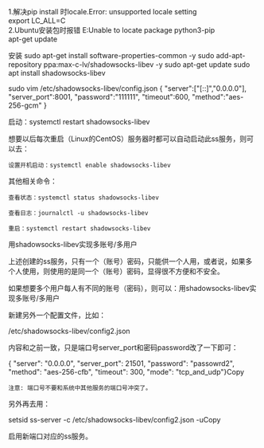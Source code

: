 
1.解决pip install 时locale.Error: unsupported locale setting  
export LC_ALL=C   
2.Ubuntu安装包时报错 E:Unable to locate package python3-pip    
apt-get update  


安装
sudo apt-get install software-properties-common -y
sudo add-apt-repository ppa:max-c-lv/shadowsocks-libev -y
sudo apt-get update
sudo apt install shadowsocks-libev


sudo vim /etc/shadowsocks-libev/config.json
{
 "server":["[::]","0.0.0.0"],
 "server_port":8001,
 "password":"111111",
 "timeout":600,
 "method":"aes-256-gcm"
}


启动：systemctl restart shadowsocks-libev

想要以后每次重启（Linux的CentOS）服务器时都可以自动启动此ss服务，则可以去：

    设置开机启动：systemctl enable shadowsocks-libev

其他相关命令：

    查看状态：systemctl status shadowsocks-libev

    查看日志：journalctl -u shadowsocks-libev

    重启：systemctl restart shadowsocks-libev


用shadowsocks-libev实现多账号/多用户

上述创建的ss服务，只有一个（账号）密码，只能供一个人用，或者说，如果多个人使用，则使用的是同一个（账号）密码，显得很不方便和不安全。

如果想要多个用户每人有不同的账号（密码），则可以：用shadowsocks-libev实现多账号/多用户

新建另外一个配置文件，比如：

/etc/shadowsocks-libev/config2.json

内容和之前一致，只是端口号server_port和密码password改了一下即可：

{
    "server": "0.0.0.0",
    "server_port": 21501,
    "password": "passowrd2",
    "method": "aes-256-cfb",
    "timeout": 300,
    "mode": "tcp_and_udp"}Copy

    注意: 端口号不要和系统中其他服务的端口号冲突了。

另外再去用：

setsid ss-server -c /etc/shadowsocks-libev/config2.json -uCopy

启用新端口对应的ss服务。

